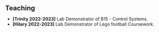 <h1 id="teaching"></h1>

<h2 style="margin: 30px 0px 10px;">Teaching</h2>

<ul>
<li style="margin: 0; line-height: auto"><strong>[Trinity 2022-2023]</strong> Lab Demonstrator of B15 - Control Systems.</li>
<li style="margin: 0; line-height: auto"><strong>[Hilary 2022-2023]</strong> Lab Demonstrator of Lego football Coursework.</li>
</ul>

